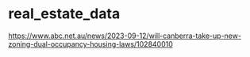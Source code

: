 # real_estate_data
https://www.abc.net.au/news/2023-09-12/will-canberra-take-up-new-zoning-dual-occupancy-housing-laws/102840010